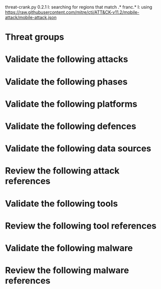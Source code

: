 threat-crank.py 0.2.1
I: searching for regions that match .* franc.*
I: using https://raw.githubusercontent.com/mitre/cti/ATT&CK-v11.2/mobile-attack/mobile-attack.json
# Threat groups


# Validate the following attacks


# Validate the following phases


# Validate the following platforms


# Validate the following defences


# Validate the following data sources


# Review the following attack references


# Validate the following tools


# Review the following tool references


# Validate the following malware


# Review the following malware references


